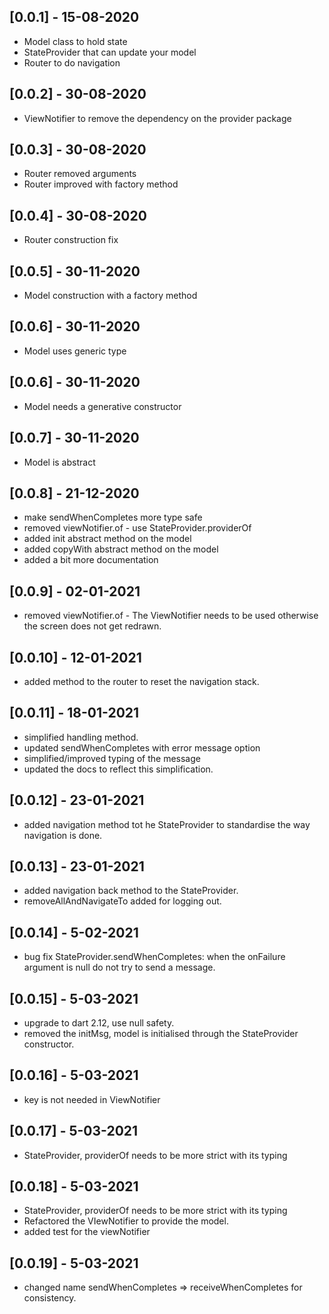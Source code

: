 ## [0.0.1] - 15-08-2020

* Model class to hold state
* StateProvider that can update your model
* Router to do navigation

## [0.0.2] - 30-08-2020

* ViewNotifier to remove the dependency on the provider package


## [0.0.3] - 30-08-2020

* Router removed arguments
* Router improved with factory method

## [0.0.4] - 30-08-2020

* Router construction fix

## [0.0.5] - 30-11-2020

* Model construction with a factory method

## [0.0.6] - 30-11-2020

* Model uses generic type

## [0.0.6] - 30-11-2020

* Model needs a generative constructor

## [0.0.7] - 30-11-2020

* Model is abstract

## [0.0.8] - 21-12-2020

* make sendWhenCompletes more type safe
* removed viewNotifier.of - use StateProvider.providerOf
* added init abstract method on the model
* added copyWith abstract method on the model
* added a bit more documentation

## [0.0.9] - 02-01-2021

* removed viewNotifier.of - The ViewNotifier needs to be used otherwise the screen does not get
    redrawn.

## [0.0.10] - 12-01-2021

* added method to the router to reset the navigation stack.

## [0.0.11] - 18-01-2021

* simplified handling method.
* updated sendWhenCompletes with error message option
* simplified/improved typing of the message
* updated the docs to reflect this simplification.

## [0.0.12] - 23-01-2021

* added navigation method tot he StateProvider to standardise the way navigation is done.

## [0.0.13] - 23-01-2021

* added navigation back method to the StateProvider.
* removeAllAndNavigateTo added for logging out.

## [0.0.14] - 5-02-2021

* bug fix StateProvider.sendWhenCompletes: when the onFailure argument is null do not try to send a message.

## [0.0.15] - 5-03-2021

* upgrade to dart 2.12, use null safety.
* removed the initMsg, model is initialised through the StateProvider constructor.

## [0.0.16] - 5-03-2021

* key is not needed in ViewNotifier

## [0.0.17] - 5-03-2021

* StateProvider, providerOf needs to be more strict with its typing


## [0.0.18] - 5-03-2021

* StateProvider, providerOf needs to be more strict with its typing
* Refactored the VIewNotifier to provide the model.
* added test for the viewNotifier

## [0.0.19] - 5-03-2021

* changed name sendWhenCompletes => receiveWhenCompletes for consistency.